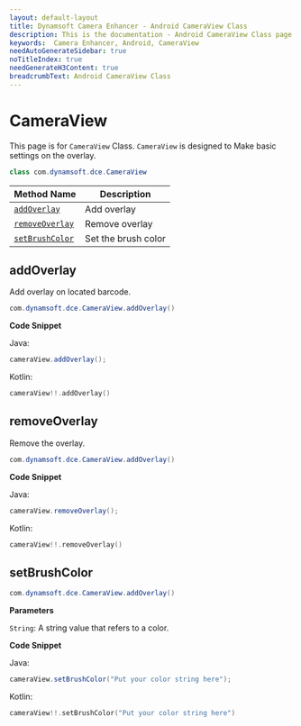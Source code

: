 ```yaml
---
layout: default-layout
title: Dynamsoft Camera Enhancer - Android CameraView Class
description: This is the documentation - Android CameraView Class page of Dynamsoft Camera Enhancer.
keywords:  Camera Enhancer, Android, CameraView
needAutoGenerateSidebar: true
noTitleIndex: true
needGenerateH3Content: true
breadcrumbText: Android CameraView Class
---
```


# CameraView

This page is for `CameraView` Class. `CameraView` is designed to Make basic settings on the overlay.

```Java
class com.dynamsoft.dce.CameraView
```

| Method Name | Description |
|------|------|
| [`addOverlay`](#addoverlay) | Add overlay |
| [`removeOverlay`](#removeoverlay) | Remove overlay |
| [`setBrushColor`](#setbrushcolor) | Set the brush color |

## addOverlay

Add overlay on located barcode.

```java
com.dynamsoft.dce.CameraView.addOverlay()
```

**Code Snippet**

Java:

```java
cameraView.addOverlay();
```

Kotlin:

```kotlin
cameraView!!.addOverlay()
```

## removeOverlay

Remove the overlay.

```java
com.dynamsoft.dce.CameraView.addOverlay()
```

**Code Snippet**

Java:

```java
cameraView.removeOverlay();
```

Kotlin:

```kotlin
cameraView!!.removeOverlay()
```

## setBrushColor

```java
com.dynamsoft.dce.CameraView.addOverlay()
```

**Parameters**

`String`: A string value that refers to a color.

**Code Snippet**

Java:

```java
cameraView.setBrushColor("Put your color string here");
```

Kotlin:

```kotlin
cameraView!!.setBrushColor("Put your color string here")
```
